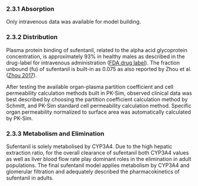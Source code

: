 ### 2.3.1 Absorption

Only intravenous data was available for model building.

### 2.3.2 Distribution

Plasma protein binding of sufentanil, related to the alpha acid glycoprotein concentration, is approximately 93% in healthy males as described in the drug-label for intravenous administration ([FDA drug label](#5-references)). The fraction unbound (fu) of sufentanil is built-in as 0.075 as also reported by Zhou et al. ([Zhou 2017](#5-references)).

After testing the available organ-plasma partition coefficient and cell permeability calculation methods built in PK-Sim, observed clinical data was best described by choosing the partition coefficient calculation method by Schmitt, and PK-Sim standard cell permeability calculation method. Specific organ permeability normalized to surface area was automatically calculated by PK-Sim.

### 2.3.3 Metabolism and Elimination

Sufentanil is solely metabolised by CYP3A4. Due to the high hepatic extraction ratio, for the overall clearance of sufentanil both CYP3A4 values as well as liver blood flow rate play dominant roles in the elimination in adult populations. The final sufentanil model applies metabolism by CYP3A4 and glomerular filtration and adequately described the pharmacokinetics of sufentanil in adults. 

